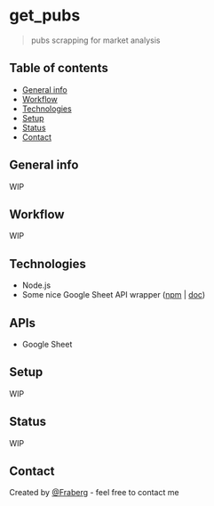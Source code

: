 # get_pubs
> pubs scrapping for market analysis

## Table of contents
* [General info](#general-info)
* [Workflow](#workflow)
* [Technologies](#technologies)
* [Setup](#setup)
* [Status](#status)
* [Contact](#contact)

## General info
WIP

## Workflow
WIP

## Technologies
* Node.js
* Some nice Google Sheet API wrapper ([npm](https://www.npmjs.com/package/google-spreadsheet) | [doc](https://theoephraim.github.io/node-google-spreadsheet/#/))

## APIs
* Google Sheet

## Setup
WIP

## Status
WIP

## Contact
Created by [@Fraberg](https://github.com/Fraberg/) - feel free to contact me
